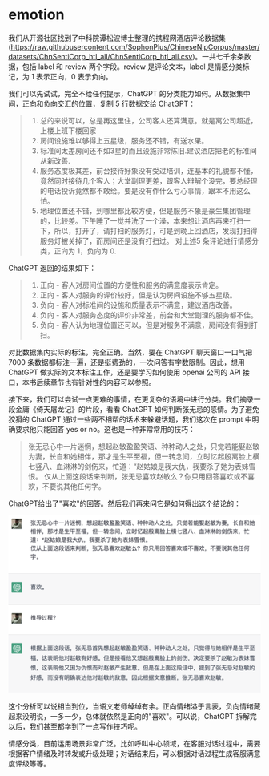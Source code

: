 # emotion

我们从开源社区找到了中科院谭松波博士整理的携程网酒店评论数据集(https://raw.githubusercontent.com/SophonPlus/ChineseNlpCorpus/master/datasets/ChnSentiCorp_htl_all/ChnSentiCorp_htl_all.csv)。一共七千余条数据，包括 label 和 review 两个字段。review 是评论文本，label 是情感分类标记，为 1 表示正向，0 表示负向。

我们可以先试试，完全不给任何提示，ChatGPT 的分类能力如何。从数据集中间，正向和负向交汇的位置，复制 5 行数据交给 ChatGPT：

> 1. 总的来说可以，总是再这里住，公司客人还算满意。就是离公司超近，上楼上班下楼回家
> 2. 房间设施难以够得上五星级，服务还不错，有送水果。
> 3. 标准间太差房间还不如3星的而且设施非常陈旧.建议酒店把老的标准间从新改善.
> 4. 服务态度极其差，前台接待好象没有受过培训，连基本的礼貌都不懂，竟然同时接待几个客人；大堂副理更差，跟客人辩解个没完，要总经理的电话投诉竟然都不敢给。要是没有作什么亏心事情，跟本不用这么怕。
> 5. 地理位置还不错，到哪里都比较方便，但是服务不象是豪生集团管理的，比较差。下午睡了一觉并洗了一个澡，本来想让酒店再来打扫一下，所以，打开了，请打扫的服务灯，可是到晚上回酒店，发现打扫得服务灯被关掉了，而房间还是没有打扫过。
> 对上述5 条评论进行情感分类，正向为 1，负向为 0.

ChatGPT 返回的结果如下：

> 1. 正向 - 客人对房间位置的方便性和服务的满意度表示肯定。
> 2. 正向 - 客人对服务的评价较好，但是认为房间设施不够五星级。
> 3. 负向 - 客人对标准间的设施和质量表示不满意，建议酒店改善。
> 4. 负向 - 客人对服务态度的评价非常差，前台和大堂副理的服务都不佳。
> 5. 负向 - 客人认为地理位置还可以，但是对服务不满意，房间没有得到打扫。

对比数据集内实际的标注，完全正确。当然，要在 ChatGPT 聊天窗口一口气把 7000 条数据都标注一遍，还是挺费劲的，一次问答有字数限制。因此，想用 ChatGPT 做实际的文本标注工作，还是要学习如何使用 openai 公司的 API 接口，本书后续章节也有针对性的内容可以参照。

接下来，我们可以尝试一点更难的事情，在更复杂的语境中进行分类。我们摘录一段金庸《倚天屠龙记》的片段，看看 ChatGPT 如何判断张无忌的感情。为了避免狡猾的 ChatGPT 通过一些两不相帮的话术来躲避话题，我们这次在 prompt 中明确要求他只能回答 yes or no。这也是一种非常常用的技巧：

> 张无忌心中一片迷惘，想起赵敏盈盈笑语、种种动人之处，只觉若能娶赵敏为妻，长自和她相伴，那才是生平至福，但一转念间，立时忆起殷离脸上横七竖八、血淋淋的剑伤来，忙道：“赵姑娘是我大仇，我要杀了她为表妹雪恨。
> 仅从上面这段话来判断，张无忌喜欢赵敏么？你只用回答喜欢或不喜欢，不要说其他任何字。

ChatGPT给出了"喜欢"的回答。然后我们再来问它是如何得出这个结论的：

![](/images/awesome/emotion.png)

这个分析可以说相当到位，当语文老师绰绰有余。正向情绪溢于言表，负向情绪藏起来没明说，一多一少，总体就依然是正向的"喜欢"。可以说，ChatGPT 拆解完以后，我们甚至都学到了一点写作技巧呢。

情感分类，目前运用场景非常广泛。比如呼叫中心领域，在客服对话过程中，需要根据客户情绪及时转发或升级处理；对话结束后，可以根据对话过程生成客服满意度评级等等。

